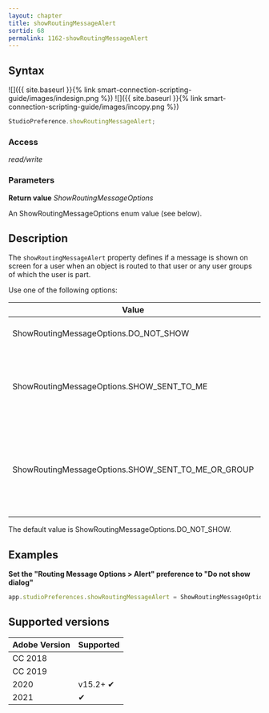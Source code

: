 ```yaml
---
layout: chapter
title: showRoutingMessageAlert
sortid: 68
permalink: 1162-showRoutingMessageAlert
---
```

## Syntax

![]({{ site.baseurl }}{% link smart-connection-scripting-guide/images/indesign.png %}) ![]({{ site.baseurl }}{% link smart-connection-scripting-guide/images/incopy.png %}) 
```javascript
StudioPreference.showRoutingMessageAlert;
```

### Access

*read/write*

### Parameters

**Return value** *ShowRoutingMessageOptions*

An ShowRoutingMessageOptions enum value (see below).

## Description

The `showRoutingMessageAlert` property defines  if a message is shown on screen for a user when an object is routed to that user or any user groups of which the user is part.

Use one of the following options:

| Value                                              | Description          |
|----------------------------------------------------|----------------------|
| ShowRoutingMessageOptions.DO_NOT_SHOW              | No message is shown. |
| ShowRoutingMessageOptions.SHOW_SENT_TO_ME	         | A message is shown when an object is routed to the user only. |
| ShowRoutingMessageOptions.SHOW_SENT_TO_ME_OR_GROUP | A message is shown when an object is routed to the user or any of the groups the user is part.|

The default value is ShowRoutingMessageOptions.DO_NOT_SHOW.

## Examples

**Set the "Routing Message Options > Alert" preference to "Do not show dialog"**

```javascript
app.studioPreferences.showRoutingMessageAlert = ShowRoutingMessageOptions.DO_NOT_SHOW;
```

## Supported versions

| Adobe Version | Supported |
|---------------|-----------|
| CC 2018       |           |
| CC 2019       |           |
| 2020          | v15.2+ ✔  |
| 2021          | ✔         |